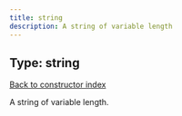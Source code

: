 ```yaml
---
title: string
description: A string of variable length
---
```

## Type: string  
[Back to constructor index](index.md)

A string of variable length.